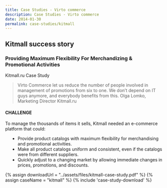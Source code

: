 ```yaml
---
title: Case Studies - Virto commerce
description: Case Studies - Virto commerce
date: 2014-01-30
permalink: case-studies/kitmall
---
```

<div class="case-studies" ng-controller="caseStudyController">
    <div class="header bg-kitmall">
        <div class="bg-container">
            <div class="inner">
                <h2>Kitmall success story</h2>
            </div>
        </div>
    </div>
    <div class="body responsive">
        <div class="col-w">
            <div class="col __col-70">
                <h3>
                    Providing Maximum Flexibility For
                    Merchandizing & Promotional Activities
                </h3>
                <p class="text-gray">Kitmall.ru Case Study</p>
                <blockquote>
                    Virto Commerce let us reduce the number of people
                    involved in management of promotions from six to
                    one. We don’t depend on IT guys anymore, and
                    everybody benefits from this.
                    <span>Olga Lomko, Marketing Director Kitmall.ru</span>
                </blockquote>
                <h4>CHALLENGE</h4>
                <p>
                    To manage the thousands of items it sells, Kitmall needed an e-commerce platform that could:
                    <ul style="padding-left: 40px;">
                        <li>
                            Provide product catalogs with maximum flexibility for merchandising and promotional
                            activities.
                        </li>
                        <li>
                            Make all product catalogs uniform and consistent, even if the catalogs were from different suppliers.
                        </li>
                        <li>
                            Quickly adjust to a changing market by allowing immediate changes in prices, promotions, and discounts.
                        </li>
                    </ul>
                </p>
            </div>
            <div class="col __col-30">
                {% assign downloadUrl = "../assets/files/kitmall-case-study.pdf" %}
                {% assign caseName = "kitmall" %}
                {% include 'case-study-download' %}
            </div>
        </div>
    </div>
</div>
